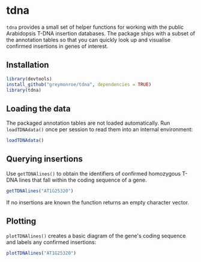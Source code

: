 # tdna

`tdna` provides a small set of helper functions for working with the
public Arabidopsis T-DNA insertion databases. The package ships with a
subset of the annotation tables so that you can quickly look up and
visualise confirmed insertions in genes of interest.

## Installation

```r
library(devtools)
install_github("greymonroe/tdna", dependencies = TRUE)
library(tdna)
```

## Loading the data

The packaged annotation tables are not loaded automatically. Run
`loadTDNAdata()` once per session to read them into an internal
environment:

```r
loadTDNAdata()
```

## Querying insertions

Use `getTDNAlines()` to obtain the identifiers of confirmed homozygous
T-DNA lines that fall within the coding sequence of a gene.

```r
getTDNAlines("AT1G25320")
```

If no insertions are known the function returns an empty character
vector.

## Plotting

`plotTDNAlines()` creates a basic diagram of the gene's coding sequence
and labels any confirmed insertions:

```r
plotTDNAlines("AT1G25320")
```
